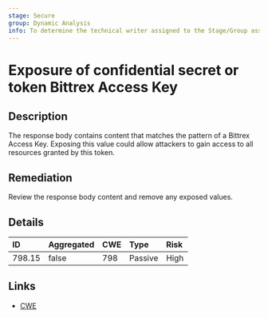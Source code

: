 ```yaml
---
stage: Secure
group: Dynamic Analysis
info: To determine the technical writer assigned to the Stage/Group associated with this page, see https://about.gitlab.com/handbook/product/ux/technical-writing/#assignments
---
```


# Exposure of confidential secret or token Bittrex Access Key

## Description

The response body contains content that matches the pattern of a Bittrex Access Key.
Exposing this value could allow attackers to gain access to all resources granted by this token.

## Remediation

Review the response body content and remove any exposed values.

## Details

| ID | Aggregated | CWE | Type | Risk |
|:---|:--------|:--------|:--------|:--------|
| 798.15 | false | 798 | Passive | High |

## Links

- [CWE](https://cwe.mitre.org/data/definitions/798.html)
